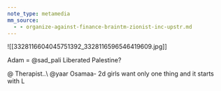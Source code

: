 ```yaml
---
note_type: metamedia
mm_source:
  - - organize-against-finance-braintm-zionist-inc-upstr.md
---
```


![[3328116604045751392_3328116596546419609.jpg]]

Adam =
@sad_pali
Liberated Palestine?

@ Therapist..\ @yaar Osamaa- 2d
girls want only one thing and it starts with L

